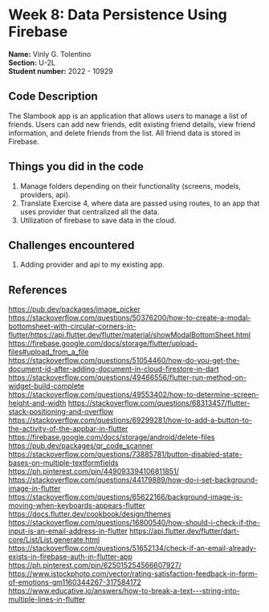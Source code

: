 # Week 8: Data Persistence Using Firebase

**Name:** Vinly G. Tolentino <br/>
**Section:** U-2L <br/>
**Student number:** 2022 - 10929 <br/>

## Code Description

The Slambook app is an application that allows users to manage a list of friends. Users can add new friends, edit existing friend details, view friend information, and delete friends from the list. All friend data is stored in Firebase.

## Things you did in the code

1. Manage folders depending on their functionality (screens, models, providers, api).
2. Translate Exercise 4, where data are passed using routes, to an app that uses provider that centralized all the data.
3. Utilization of firebase to save data in the cloud. 

## Challenges encountered

1. Adding provider and api to my existing app.

## References

https://pub.dev/packages/image_picker
https://stackoverflow.com/questions/50376200/how-to-create-a-modal-bottomsheet-with-circular-corners-in-flutter/https://api.flutter.dev/flutter/material/showModalBottomSheet.html
https://firebase.google.com/docs/storage/flutter/upload-files#upload_from_a_file
https://stackoverflow.com/questions/51054460/how-do-you-get-the-document-id-after-adding-document-in-cloud-firestore-in-dart
https://stackoverflow.com/questions/49466556/flutter-run-method-on-widget-build-complete
https://stackoverflow.com/questions/49553402/how-to-determine-screen-height-and-width
https://stackoverflow.com/questions/68313457/flutter-stack-positioning-and-overflow
https://stackoverflow.com/questions/69299281/how-to-add-a-button-to-the-activity-of-the-appbar-in-flutter
https://firebase.google.com/docs/storage/android/delete-files
https://pub.dev/packages/qr_code_scanner
https://stackoverflow.com/questions/73885781/button-disabled-state-bases-on-multiple-textformfields
https://ph.pinterest.com/pin/449093394106811851/
https://stackoverflow.com/questions/44179889/how-do-i-set-background-image-in-flutter
https://stackoverflow.com/questions/65622166/background-image-is-moving-when-keyboards-appears-flutter
https://docs.flutter.dev/cookbook/design/themes
https://stackoverflow.com/questions/16800540/how-should-i-check-if-the-input-is-an-email-address-in-flutter
https://api.flutter.dev/flutter/dart-core/List/List.generate.html
https://stackoverflow.com/questions/51652134/check-if-an-email-already-exists-in-firebase-auth-in-flutter-app
https://ph.pinterest.com/pin/625015254566607927/
https://www.istockphoto.com/vector/rating-satisfaction-feedback-in-form-of-emotions-gm1160344267-317584172
https://www.educative.io/answers/how-to-break-a-text---string-into-multiple-lines-in-flutter
